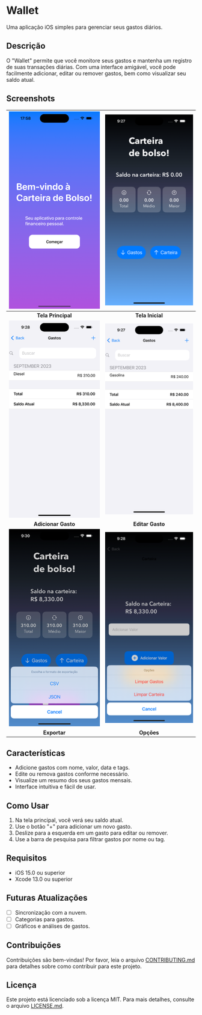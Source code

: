 # Wallet

Uma aplicação iOS simples para gerenciar seus gastos diários.

## Descrição

O "Wallet" permite que você monitore seus gastos e mantenha um registro de suas transações diárias. Com uma interface amigável, você pode facilmente adicionar, editar ou remover gastos, bem como visualizar seu saldo atual.

## Screenshots

| ![Tela Principal](img/1.png) | ![Tela Inicial](img/2.png)   |
|:---------------------------:|:-----------------------------:|
| **Tela Principal**          | **Tela Inicial**              |
| ![Adicionar Gasto](img/3.png)| ![Editar Gasto](img/4.png)   |
| **Adicionar Gasto**         | **Editar Gasto**              |
| ![Exportar](img/5.png)      | ![Opções](img/6.png)          |
| **Exportar**                | **Opções**                    |

## Características

- Adicione gastos com nome, valor, data e tags.
- Edite ou remova gastos conforme necessário.
- Visualize um resumo dos seus gastos mensais.
- Interface intuitiva e fácil de usar.

## Como Usar

1. Na tela principal, você verá seu saldo atual.
2. Use o botão "+" para adicionar um novo gasto.
3. Deslize para a esquerda em um gasto para editar ou remover.
4. Use a barra de pesquisa para filtrar gastos por nome ou tag.

## Requisitos

- iOS 15.0 ou superior
- Xcode 13.0 ou superior

## Futuras Atualizações

- [ ] Sincronização com a nuvem.
- [ ] Categorias para gastos.
- [ ] Gráficos e análises de gastos.

## Contribuições

Contribuições são bem-vindas! Por favor, leia o arquivo [CONTRIBUTING.md](CONTRIBUTING.md) para detalhes sobre como contribuir para este projeto.

## Licença

Este projeto está licenciado sob a licença MIT. Para mais detalhes, consulte o arquivo [LICENSE.md](LICENSE.md).
